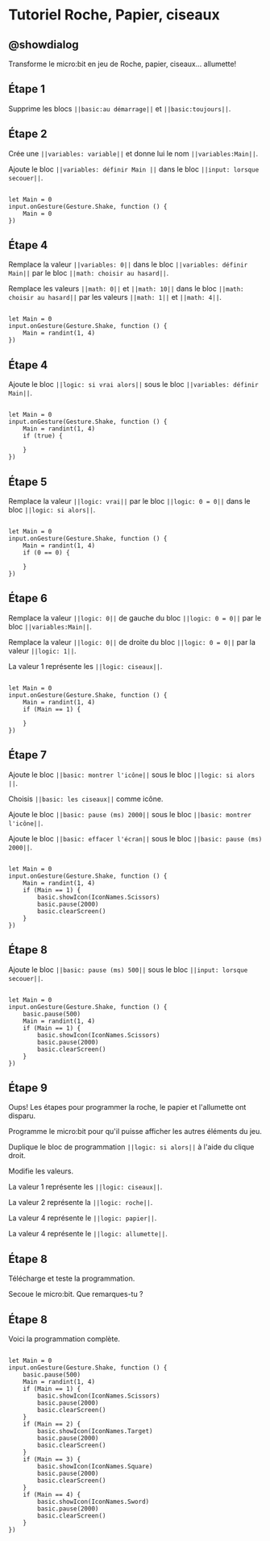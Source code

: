 # Tutoriel Roche, Papier, ciseaux

## @showdialog

Transforme le micro:bit en jeu de Roche, papier, ciseaux... allumette!

## Étape 1

Supprime les blocs ``||basic:au démarrage||`` et ``||basic:toujours||``.

## Étape 2

Crée une ``||variables: variable||`` et donne lui le nom ``||variables:Main||``.

Ajoute le bloc ``||variables: définir Main ||`` dans le bloc ``||input: lorsque secouer||``.

```blocks

let Main = 0
input.onGesture(Gesture.Shake, function () {
    Main = 0
})

```

## Étape 4

Remplace la valeur ``||variables: 0||`` dans le bloc ``||variables: définir Main||`` par le bloc ``||math: choisir au hasard||``.

Remplace les valeurs ``||math: 0||`` et ``||math: 10||`` dans le bloc ``||math: choisir au hasard||`` par les valeurs ``||math: 1||`` et ``||math: 4||``.

```blocks

let Main = 0
input.onGesture(Gesture.Shake, function () {
    Main = randint(1, 4)
})

```

## Étape 4

Ajoute le bloc ``||logic: si vrai alors||`` sous le bloc ``||variables: définir Main||``.

```blocks

let Main = 0
input.onGesture(Gesture.Shake, function () {
    Main = randint(1, 4)
    if (true) {
    	
    }
})

```

## Étape 5

Remplace la valeur ``||logic: vrai||`` par le bloc ``||logic: 0 = 0||`` dans le bloc ``||logic: si alors||``.

```blocks

let Main = 0
input.onGesture(Gesture.Shake, function () {
    Main = randint(1, 4)
    if (0 == 0) {
    	
    }
})

```

## Étape 6

Remplace la valeur ``||logic: 0||`` de gauche du bloc ``||logic: 0 = 0||`` par le bloc ``||variables:Main||``.

Remplace la valeur ``||logic: 0||`` de droite du bloc ``||logic: 0 = 0||`` par la valeur ``||logic: 1||``.

La valeur 1 représente les ``||logic: ciseaux||``.

```blocks

let Main = 0
input.onGesture(Gesture.Shake, function () {
    Main = randint(1, 4)
    if (Main == 1) {
    	
    }
})

```

## Étape 7

Ajoute le bloc ``||basic: montrer l'icône||`` sous le bloc ``||logic: si alors ||``.

Choisis ``||basic: les ciseaux||`` comme icône.

Ajoute le bloc ``||basic: pause (ms) 2000||`` sous le bloc ``||basic: montrer l'icône||``.

Ajoute le bloc ``||basic: effacer l'écran||`` sous le bloc ``||basic: pause (ms) 2000||``.

```blocks

let Main = 0
input.onGesture(Gesture.Shake, function () {
    Main = randint(1, 4)
    if (Main == 1) {
        basic.showIcon(IconNames.Scissors)
        basic.pause(2000)
        basic.clearScreen()
    }
})

```

## Étape 8

Ajoute le bloc ``||basic: pause (ms) 500||`` sous le bloc ``||input: lorsque secouer||``.

```blocks

let Main = 0
input.onGesture(Gesture.Shake, function () {
    basic.pause(500)
    Main = randint(1, 4)
    if (Main == 1) {
        basic.showIcon(IconNames.Scissors)
        basic.pause(2000)
        basic.clearScreen()
    }
})

``` 

## Étape 9

Oups! Les étapes pour programmer la roche, le papier et l'allumette ont disparu.

Programme le micro:bit pour qu'il puisse afficher les autres éléments du jeu.

Duplique le bloc de programmation ``||logic: si alors||`` à l'aide du clique droit.

Modifie les valeurs.

La valeur 1 représente les ``||logic: ciseaux||``. 

La valeur 2 représente la ``||logic: roche||``.

La valeur 4 représente le ``||logic: papier||``. 

La valeur 4 représente le ``||logic: allumette||``. 


## Étape 8

Télécharge et teste la programmation.

Secoue le micro:bit. Que remarques-tu ?

## Étape 8

Voici la programmation complète.

```blocks

let Main = 0
input.onGesture(Gesture.Shake, function () {
    basic.pause(500)
    Main = randint(1, 4)
    if (Main == 1) {
        basic.showIcon(IconNames.Scissors)
        basic.pause(2000)
        basic.clearScreen()
    }
    if (Main == 2) {
        basic.showIcon(IconNames.Target)
        basic.pause(2000)
        basic.clearScreen()
    }
    if (Main == 3) {
        basic.showIcon(IconNames.Square)
        basic.pause(2000)
        basic.clearScreen()
    }
    if (Main == 4) {
        basic.showIcon(IconNames.Sword)
        basic.pause(2000)
        basic.clearScreen()
    }
})

```